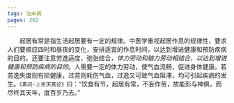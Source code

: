 ```yaml
---
tags: 治未病
pages: 262
---
```

&emsp;&emsp;起居有常是指生活起居要有一定的规律。中医学重视起居作息的规律性，要求人们要顺应四时和昼夜的变化，安排适宜的作息时间，以达到增进健康和预防疾病的目的。还要注意劳逸适度，弛张结合<dfn>，体力劳动和脑力劳动相结合，以达到增进健康和预防疾病的目的</dfn>。人需要一定的体力劳动，使气血流畅，促进身体健康。若劳逸失度则有损健康，过劳则耗伤气血，过逸又可致气血阻滞，均可引起疾病的发生。`《素问·上古天真论》`曰：“饮食有节，起居有常，不妄作劳，故能形与神俱，而尽终其天年，度百岁乃去。”